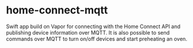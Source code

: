 # home-connect-mqtt

Swift app build on Vapor for connecting with the Home Connect API and publishing device information over MQTT. It is also possible to send commands over MQTT to turn on/off devices and start preheating an oven.
